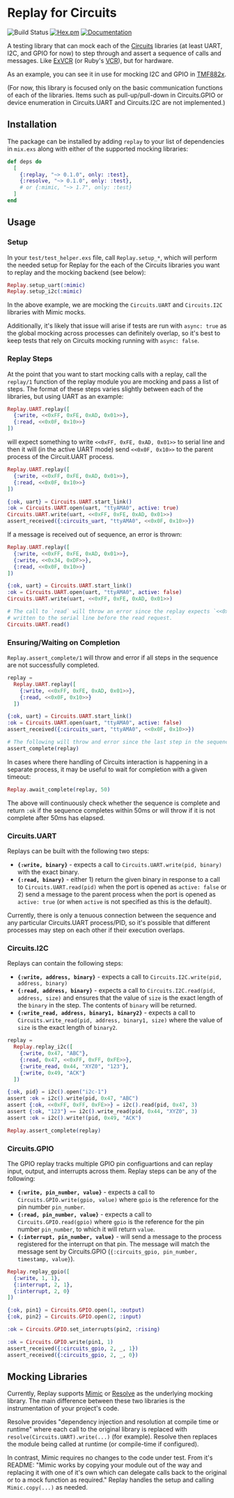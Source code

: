 # Replay for Circuits

![Build Status](https://github.com/pkinney/circuits_replay/actions/workflows/ci.yaml/badge.svg)
[![Hex.pm](https://img.shields.io/hexpm/v/replay.svg)](https://hex.pm/packages/replay)
[![Documentation](https://img.shields.io/badge/documentation-gray)](https://hexdocs.pm/replay)

A testing library that can mock each of the [Circuits](https://elixir-circuits.github.io/) libraries (at least UART, I2C, and GPIO for now) to step through and assert a sequence of calls and messages. Like [ExVCR](https://github.com/parroty/exvcr) (or Ruby's [VCR](https://github.com/vcr/vcr)), but for hardware. 

As an example, you can see it in use for mocking I2C and GPIO in [TMF882x](https://github.com/pkinney/tmf882x).

(For now, this library is focused only on the basic communication functions of each of the libraries.  Items such as pull-up/pull-down in Circuits.GPIO or device enumeration in Circuits.UART and Circuits.I2C are not implemented.)

## Installation

The package can be installed by adding `replay` to your list of dependencies in `mix.exs` along with 
either of the supported mocking libraries:

```elixir
def deps do
  [
    {:replay, "~> 0.1.0", only: :test},
    {:resolve, "~> 0.1.0", only: :test},
    # or {:mimic, "~> 1.7", only: :test}
  ]
end
```

## Usage

### Setup

In your `test/test_helper.exs` file, call `Replay.setup_*`, which will perform the needed setup
for Replay for the each of the Circuits libraries you want to replay and the mocking backend (see below):

```elixir
Replay.setup_uart(:mimic)
Replay.setup_i2c(:mimic)
```

In the above example, we are mocking the `Circuits.UART` and `Circuits.I2C` libraries with Mimic mocks.

Additionally, it's likely that issue will arise if tests are run with `async: true` as the global mocking across processes can definitely overlap, so it's best to keep tests that rely on Circuits mocking running with `async: false`.

### Replay Steps

At the point that you want to start mocking calls with a replay, call the `replay/1` function of
the replay module you are mocking and pass a list of steps.  The format of these steps varies slightly
between each of the libraries, but using UART as an example:

```elixir
Replay.UART.replay([
  {:write, <<0xFF, 0xFE, 0xAD, 0x01>>},
  {:read, <<0x0F, 0x10>>}
])
```

will expect something to write `<<0xFF, 0xFE, 0xAD, 0x01>>` to serial line and then it will (in the 
active UART mode) send `<<0x0F, 0x10>>` to the parent process of the Circuit.UART process.

```elixir
Replay.UART.replay([
  {:write, <<0xFF, 0xFE, 0xAD, 0x01>>},
  {:read, <<0x0F, 0x10>>}
])

{:ok, uart} = Circuits.UART.start_link()
:ok = Circuits.UART.open(uart, "ttyAMA0", active: true)
Circuits.UART.write(uart, <<0xFF, 0xFE, 0xAD, 0x01>>)
assert_received({:circuits_uart, "ttyAMA0", <<0x0F, 0x10>>})
```

If a message is received out of sequence, an error is thrown:

```elixir
Replay.UART.replay([
  {:write, <<0xFF, 0xFE, 0xAD, 0x01>>},
  {:write, <<0x34, 0xDF>>},
  {:read, <<0x0F, 0x10>>}
])

{:ok, uart} = Circuits.UART.start_link()
:ok = Circuits.UART.open(uart, "ttyAMA0", active: false)
Circuits.UART.write(uart, <<0xFF, 0xFE, 0xAD, 0x01>>)

# The call to `read` will throw an error since the replay expects `<<0x34, 0xDF>>` to be
# written to the serial line before the read request.
Circuits.UART.read()
``` 

### Ensuring/Waiting on Completion

`Replay.assert_complete/1` will throw and error if all steps in the sequence are not successfully
completed.

```elixir
replay =
  Replay.UART.replay([
    {:write, <<0xFF, 0xFE, 0xAD, 0x01>>},
    {:read, <<0x0F, 0x10>>}
  ])

{:ok, uart} = Circuits.UART.start_link()
:ok = Circuits.UART.open(uart, "ttyAMA0", active: false)
assert_received({:circuits_uart, "ttyAMA0", <<0x0F, 0x10>>})

# The following will throw and error since the last step in the sequence has not completed.
assert_complete(replay) 
``` 

In cases where there handling of Circuits interaction is happening in a separate process, it may be useful to wait for completion with a given timeout:

```elixir
Replay.await_complete(replay, 50)
```

The above will continuously check whether the sequence is complete and return `:ok` if the sequence completes within 50ms or will throw if it is not complete after 50ms has elapsed. 

### Circuits.UART

Replays can be built with the following two steps:

* **`{:write, binary}`** - expects a call to `Circuits.UART.write(pid, binary)` with the exact binary.
* **`{:read, binary}`** - either 1) return the given binary in response to a call to `Circuits.UART.read(pid)` when the port is opened as `active: false` or 2) send a message to the parent process when the port is opened as `active: true` (or when `active` is not specified as this is the default).

Currently, there is only a tenuous connection between the sequence and any particular Circuits.UART process/PID, so it's possible that different processes may step on each other if their execution overlaps.

### Circuits.I2C

Replays can contain the following steps:

* **`{:write, address, binary}`** - expects a call to `Circuits.I2C.write(pid, address, binary)`
* **`{:read, address, binary}`** - expects a call to `Circuits.I2C.read(pid, address, size)` and ensures that the value of `size` is the exact length of the `binary` in the step.  The contents of `binary` will be returned.
* **`{:write_read, address, binary1, binary2}`** - expects a call to `Circuits.write_read(pid, address, binary1, size)` where the value of `size` is the exact length of `binary2`.

```elixir
replay =
  Replay.replay_i2c([
    {:write, 0x47, "ABC"},
    {:read, 0x47, <<0xFF, 0xFF, 0xFE>>},
    {:write_read, 0x44, "XYZ0", "123"},
    {:write, 0x49, "ACK"}
  ])

{:ok, pid} = i2c().open("i2c-1")
assert :ok = i2c().write(pid, 0x47, "ABC")
assert {:ok, <<0xFF, 0xFF, 0xFE>>} = i2c().read(pid, 0x47, 3)
assert {:ok, "123"} == i2c().write_read(pid, 0x44, "XYZ0", 3)
assert :ok = i2c().write!(pid, 0x49, "ACK")

Replay.assert_complete(replay)
```

### Circuits.GPIO

The GPIO replay tracks multiple GPIO pin configuartions and can replay input, output, and interrupts across them.  Replay steps can be any of the following:

* **`{:write, pin_number, value}`** - expects a call to `Circuits.GPIO.write(gpio, value)` where `gpio` is the reference for the pin number `pin_number`.
* **`{:read, pin_number, value}`** - expects a call to `Circuits.GPIO.read(gpio)` where `gpio` is the reference for the pin number `pin_number`, to which it will return `value`.
* **`{:interrupt, pin_number, value}`** - will send a message to the process registered for the interrupt on that pin. The message will match the message sent by Circuits.GPIO (`{:circuits_gpio, pin_number, timestamp, value}`).

```elixir
Replay.replay_gpio([
  {:write, 1, 1},
  {:interrupt, 2, 1},
  {:interrupt, 2, 0}
])

{:ok, pin1} = Circuits.GPIO.open(1, :output)
{:ok, pin2} = Circuits.GPIO.open(2, :input)

:ok = Circuits.GPIO.set_interrupts(pin2, :rising)

:ok = Circuits.GPIO.write(pin1, 1)
assert_received({:circuits_gpio, 2, _, 1})
assert_received({:circuits_gpio, 2, _, 0})
```

## Mocking Libraries

Currently, Replay supports [Mimic](https://github.com/edgurgel/mimic) or [Resolve](https://github.com/amclain/resolve) as the underlying mocking library.  The main difference between these two libraries is the instrumentation of your project's code.  

Resolve provides "dependency injection and resolution at compile time or runtime" where each call to the original library is replaced with `resolve(Circuits.UART).write(...)` (for example). Resolve then replaces the module being called at runtime (or compile-time if configured).

In contrast, Mimic requires no changes to the code under test. From it's README: "Mimic works by copying your module out of the way and replacing it with one of it's own which can delegate calls back to the original or to a mock function as required." Replay handles the setup and calling `Mimic.copy(...)` as needed.


